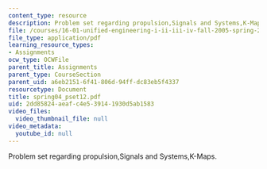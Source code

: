 ```yaml
---
content_type: resource
description: Problem set regarding propulsion,Signals and Systems,K-Maps.
file: /courses/16-01-unified-engineering-i-ii-iii-iv-fall-2005-spring-2006/2dd85824aeafc4e539141930d5ab1583_spring04_pset12.pdf
file_type: application/pdf
learning_resource_types:
- Assignments
ocw_type: OCWFile
parent_title: Assignments
parent_type: CourseSection
parent_uid: a6eb2151-6f41-806d-94ff-dc83eb5f4337
resourcetype: Document
title: spring04_pset12.pdf
uid: 2dd85824-aeaf-c4e5-3914-1930d5ab1583
video_files:
  video_thumbnail_file: null
video_metadata:
  youtube_id: null
---
```

Problem set regarding propulsion,Signals and Systems,K-Maps.